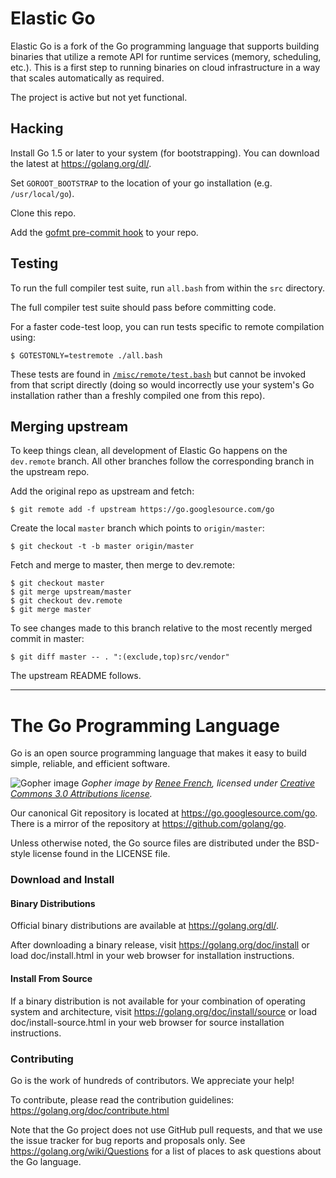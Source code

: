 # Elastic Go

Elastic Go is a fork of the Go programming language that supports building
binaries that utilize a remote API for runtime services (memory, scheduling,
etc.). This is a first step to running binaries on cloud infrastructure in a way
that scales automatically as required.

The project is active but not yet functional.

## Hacking

Install Go 1.5 or later to your system (for bootstrapping). You can download the latest at https://golang.org/dl/.

Set `GOROOT_BOOTSTRAP` to the location of your go installation (e.g. `/usr/local/go`).

Clone this repo.

Add the [gofmt pre-commit hook](misc/git/pre-commit) to your repo.

## Testing

To run the full compiler test suite, run `all.bash` from within the `src` directory.

The full compiler test suite should pass before committing code.

For a faster code-test loop, you can run tests specific to remote compilation using:

    $ GOTESTONLY=testremote ./all.bash

These tests are found in [`/misc/remote/test.bash`](misc/remote/test.bash) but cannot be invoked from that script directly (doing so would incorrectly use your system's Go installation rather than a freshly compiled one from this repo).

## Merging upstream
To keep things clean, all development of Elastic Go happens on the `dev.remote` branch. All other branches follow the corresponding branch in the upstream repo.

Add the original repo as upstream and fetch:

    $ git remote add -f upstream https://go.googlesource.com/go

Create the local `master` branch which points to `origin/master`:

    $ git checkout -t -b master origin/master

Fetch and merge to master, then merge to dev.remote:

    $ git checkout master
    $ git merge upstream/master
    $ git checkout dev.remote
    $ git merge master

To see changes made to this branch relative to the most recently merged commit
in master:

    $ git diff master -- . ":(exclude,top)src/vendor"

The upstream README follows.

---

# The Go Programming Language

Go is an open source programming language that makes it easy to build simple,
reliable, and efficient software.

![Gopher image](doc/gopher/fiveyears.jpg)
*Gopher image by [Renee French][rf], licensed under [Creative Commons 3.0 Attributions license][cc3-by].*

Our canonical Git repository is located at https://go.googlesource.com/go.
There is a mirror of the repository at https://github.com/golang/go.

Unless otherwise noted, the Go source files are distributed under the
BSD-style license found in the LICENSE file.

### Download and Install

#### Binary Distributions

Official binary distributions are available at https://golang.org/dl/.

After downloading a binary release, visit https://golang.org/doc/install
or load doc/install.html in your web browser for installation
instructions.

#### Install From Source

If a binary distribution is not available for your combination of
operating system and architecture, visit
https://golang.org/doc/install/source or load doc/install-source.html
in your web browser for source installation instructions.

### Contributing

Go is the work of hundreds of contributors. We appreciate your help!

To contribute, please read the contribution guidelines:
	https://golang.org/doc/contribute.html

Note that the Go project does not use GitHub pull requests, and that
we use the issue tracker for bug reports and proposals only. See
https://golang.org/wiki/Questions for a list of places to ask
questions about the Go language.

[rf]: https://reneefrench.blogspot.com/
[cc3-by]: https://creativecommons.org/licenses/by/3.0/
